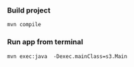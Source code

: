 ### Build project

```
mvn compile
```

### Run app from terminal

```
mvn exec:java  -Dexec.mainClass=s3.Main
```